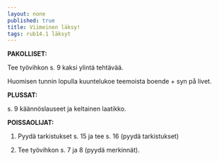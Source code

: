 ```yaml
---
layout: none
published: true
title: Viimeinen läksy!
tags: rub14.1 läksyt
---
```

**PAKOLLISET:**

Tee työvihkon s. 9 kaksi ylintä tehtävää.

Huomisen tunnin lopulla kuuntelukoe teemoista boende + syn på livet.

**PLUSSAT:**

s. 9 käännöslauseet ja keltainen laatikko.

**POISSAOLIJAT:**

1. Pyydä tarkistukset s. 15 ja tee s. 16 (pyydä tarkistukset)

2. Tee työvihkon s. 7 ja 8 (pyydä merkinnät).